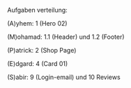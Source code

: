 Aufgaben verteilung:

(A)yhem:   1 (Hero 02)


(M)ohamad: 1.1 (Header) und 1.2 (Footer)


(P)atrick: 2 (Shop Page)


(E)dgard: 4 (Card 01)


(S)abir: 9 (Login-email) und 10 Reviews